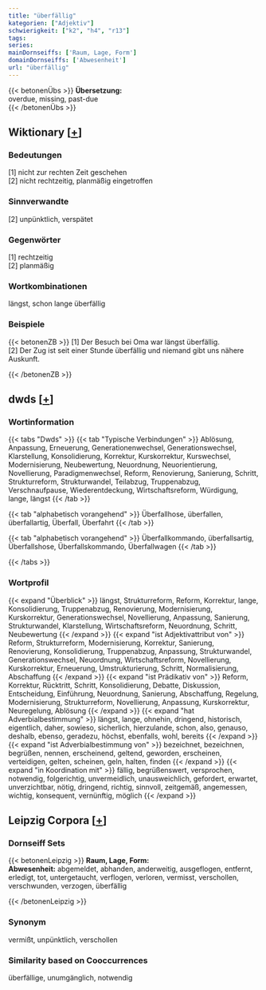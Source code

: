 ```yaml
---
title: "überfällig"
kategorien: ["Adjektiv"]
schwierigkeit: ["k2", "h4", "r13"]
tags:
series:
mainDornseiffs: ['Raum, Lage, Form']
domainDornseiffs: ['Abwesenheit']
url: "überfällig"
---
```


{{< betonenÜbs >}}
**Übersetzung:**  
overdue, missing, past-due  
{{< /betonenÜbs >}}

## Wiktionary [[+](https://de.wiktionary.org/wiki/überfällig)]

### Bedeutungen
[1] nicht zur rechten Zeit geschehen  
[2] nicht rechtzeitig, planmäßig eingetroffen  

### Sinnverwandte
[2] unpünktlich, verspätet  

### Gegenwörter
[1] rechtzeitig  
[2] planmäßig  

### Wortkombinationen
längst, schon lange überfällig  

### Beispiele
{{< betonenZB >}}
[1] Der Besuch bei Oma war längst überfällig.  
[2] Der Zug ist seit einer Stunde überfällig und niemand gibt uns nähere Auskunft.  

{{< /betonenZB >}}


## dwds [[+](https://www.dwds.de/wb/überfällig)]

### Wortinformation
{{< tabs "Dwds" >}}
{{< tab "Typische Verbindungen" >}}
Ablösung, Anpassung, Erneuerung, Generationenwechsel, Generationswechsel, Klarstellung, Konsolidierung, Korrektur, Kurskorrektur, Kurswechsel, Modernisierung, Neubewertung, Neuordnung, Neuorientierung, Novellierung, Paradigmenwechsel, Reform, Renovierung, Sanierung, Schritt, Strukturreform, Strukturwandel, Teilabzug, Truppenabzug, Verschnaufpause, Wiederentdeckung, Wirtschaftsreform, Würdigung, lange, längst
{{< /tab >}}

{{< tab "alphabetisch vorangehend" >}}
Überfallhose, überfallen, überfallartig, Überfall, Überfahrt
{{< /tab >}}

{{< tab "alphabetisch vorangehend" >}}
Überfallkommando, überfallsartig, Überfallshose, Überfallskommando, Überfallwagen
{{< /tab >}}

{{< /tabs >}}

### Wortprofil
{{< expand "Überblick" >}} längst, Strukturreform, Reform, Korrektur, lange, Konsolidierung, Truppenabzug, Renovierung, Modernisierung, Kurskorrektur, Generationswechsel, Novellierung, Anpassung, Sanierung, Strukturwandel, Klarstellung, Wirtschaftsreform, Neuordnung, Schritt, Neubewertung {{< /expand >}}
{{< expand "ist Adjektivattribut von" >}} Reform, Strukturreform, Modernisierung, Korrektur, Sanierung, Renovierung, Konsolidierung, Truppenabzug, Anpassung, Strukturwandel, Generationswechsel, Neuordnung, Wirtschaftsreform, Novellierung, Kurskorrektur, Erneuerung, Umstrukturierung, Schritt, Normalisierung, Abschaffung {{< /expand >}}
{{< expand "ist Prädikativ von" >}} Reform, Korrektur, Rücktritt, Schritt, Konsolidierung, Debatte, Diskussion, Entscheidung, Einführung, Neuordnung, Sanierung, Abschaffung, Regelung, Modernisierung, Strukturreform, Novellierung, Anpassung, Kurskorrektur, Neuregelung, Ablösung {{< /expand >}}
{{< expand "hat Adverbialbestimmung" >}} längst, lange, ohnehin, dringend, historisch, eigentlich, daher, sowieso, sicherlich, hierzulande, schon, also, genauso, deshalb, ebenso, geradezu, höchst, ebenfalls, wohl, bereits {{< /expand >}}
{{< expand "ist Adverbialbestimmung von" >}} bezeichnet, bezeichnen, begrüßen, nennen, erscheinend, geltend, geworden, erscheinen, verteidigen, gelten, scheinen, geln, halten, finden {{< /expand >}}
{{< expand "in Koordination mit" >}} fällig, begrüßenswert, versprochen, notwendig, folgerichtig, unvermeidlich, unausweichlich, gefordert, erwartet, unverzichtbar, nötig, dringend, richtig, sinnvoll, zeitgemäß, angemessen, wichtig, konsequent, vernünftig, möglich {{< /expand >}}

## Leipzig Corpora [[+](https://corpora.uni-leipzig.de/en/res?word=überfällig&corpusId=deu_newscrawl-public_2018)]

### Dornseiff Sets
{{< betonenLeipzig >}}
**Raum, Lage, Form:**  
**Abwesenheit:** abgemeldet, abhanden, anderweitig, ausgeflogen, entfernt, erledigt, tot, untergetaucht, verflogen, verloren, vermisst, verschollen, verschwunden, verzogen, überfällig  

{{< /betonenLeipzig >}}

### Synonym
vermißt, unpünktlich, verschollen


### Similarity based on Cooccurrences
überfällige, unumgänglich, notwendig


